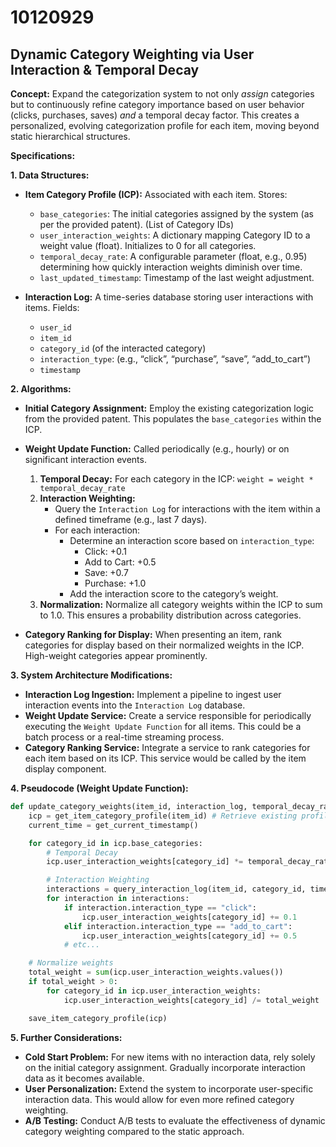 # 10120929

## Dynamic Category Weighting via User Interaction & Temporal Decay

**Concept:** Expand the categorization system to not only *assign* categories but to continuously refine category importance based on user behavior (clicks, purchases, saves) *and* a temporal decay factor. This creates a personalized, evolving categorization profile for each item, moving beyond static hierarchical structures.

**Specifications:**

**1. Data Structures:**

*   **Item Category Profile (ICP):**  Associated with each item. Stores:
    *   `base_categories`: The initial categories assigned by the system (as per the provided patent).  (List of Category IDs)
    *   `user_interaction_weights`: A dictionary mapping Category ID to a weight value (float).  Initializes to 0 for all categories.
    *   `temporal_decay_rate`:  A configurable parameter (float, e.g., 0.95) determining how quickly interaction weights diminish over time.
    *    `last_updated_timestamp`: Timestamp of the last weight adjustment.

*   **Interaction Log:** A time-series database storing user interactions with items. Fields:
    *   `user_id`
    *   `item_id`
    *   `category_id` (of the interacted category)
    *   `interaction_type`: (e.g., “click”, “purchase”, “save”, “add_to_cart”)
    *   `timestamp`

**2. Algorithms:**

*   **Initial Category Assignment:**  Employ the existing categorization logic from the provided patent. This populates the `base_categories` within the ICP.

*   **Weight Update Function:** Called periodically (e.g., hourly) or on significant interaction events.
    1.  **Temporal Decay:** For each category in the ICP:
        `weight = weight * temporal_decay_rate`
    2.  **Interaction Weighting:**
        *   Query the `Interaction Log` for interactions with the item within a defined timeframe (e.g., last 7 days).
        *   For each interaction:
            *   Determine an interaction score based on `interaction_type`:
                *   Click: +0.1
                *   Add to Cart: +0.5
                *   Save: +0.7
                *   Purchase: +1.0
            *   Add the interaction score to the category’s weight.
    3.  **Normalization:** Normalize all category weights within the ICP to sum to 1.0. This ensures a probability distribution across categories.

*   **Category Ranking for Display:** When presenting an item, rank categories for display based on their normalized weights in the ICP.  High-weight categories appear prominently.

**3. System Architecture Modifications:**

*   **Interaction Log Ingestion:**  Implement a pipeline to ingest user interaction events into the `Interaction Log` database.
*   **Weight Update Service:** Create a service responsible for periodically executing the `Weight Update Function` for all items.  This could be a batch process or a real-time streaming process.
*   **Category Ranking Service:** Integrate a service to rank categories for each item based on its ICP.  This service would be called by the item display component.

**4. Pseudocode (Weight Update Function):**

```python
def update_category_weights(item_id, interaction_log, temporal_decay_rate):
    icp = get_item_category_profile(item_id) # Retrieve existing profile
    current_time = get_current_timestamp()

    for category_id in icp.base_categories:
        # Temporal Decay
        icp.user_interaction_weights[category_id] *= temporal_decay_rate

        # Interaction Weighting
        interactions = query_interaction_log(item_id, category_id, timeframe="7d")
        for interaction in interactions:
            if interaction.interaction_type == "click":
                icp.user_interaction_weights[category_id] += 0.1
            elif interaction.interaction_type == "add_to_cart":
                icp.user_interaction_weights[category_id] += 0.5
            # etc...

    # Normalize weights
    total_weight = sum(icp.user_interaction_weights.values())
    if total_weight > 0:
        for category_id in icp.user_interaction_weights:
            icp.user_interaction_weights[category_id] /= total_weight

    save_item_category_profile(icp)
```

**5.  Further Considerations:**

*   **Cold Start Problem:**  For new items with no interaction data, rely solely on the initial category assignment. Gradually incorporate interaction data as it becomes available.
*   **User Personalization:**  Extend the system to incorporate user-specific interaction data. This would allow for even more refined category weighting.
*   **A/B Testing:**  Conduct A/B tests to evaluate the effectiveness of dynamic category weighting compared to the static approach.